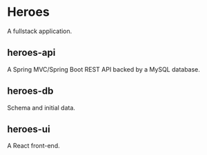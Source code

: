 # Heroes

A fullstack application.

## heroes-api

A Spring MVC/Spring Boot REST API backed by a MySQL database.

## heroes-db

Schema and initial data.

## heroes-ui

A React front-end.